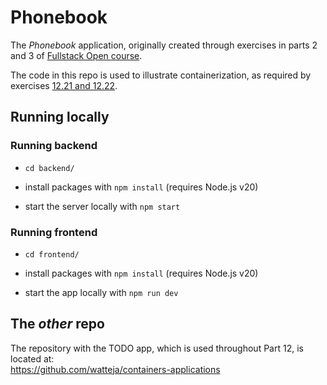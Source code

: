 # Phonebook

The _Phonebook_ application, originally created through exercises in parts 2 and 3 of [Fullstack Open course](https://fullstackopen.com/en/).

The code in this repo is used to illustrate containerization, as required by exercises [12.21 and 12.22](https://fullstackopen.com/en/part12/basics_of_orchestration#exercises-12-20-12-22).

## Running locally

### Running backend

- `cd backend/`

- install packages with `npm install` (requires Node.js v20)

- start the server locally with `npm start`

### Running frontend

- `cd frontend/`

- install packages with `npm install` (requires Node.js v20)

- start the app locally with `npm run dev`

## The _other_ repo

The repository with the TODO app, which is used throughout Part 12, is located at:  
https://github.com/watteja/containers-applications
